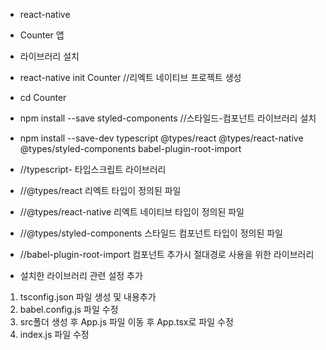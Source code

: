 * react-native
* Counter 앱

* 라이브러리 설치

* react-native init Counter //리엑트 네이티브 프로젝트 생성
* cd Counter
* npm install --save styled-components //스타일드-컴포넌트 라이브러리 설치
* npm install --save-dev typescript @types/react @types/react-native @types/styled-components babel-plugin-root-import
* //typescript- 타입스크립트 라이브러리
* //@types/react 리엑트 타입이 정의된 파일
* //@types/react-native 리엑트 네이티브 타입이 정의된 파일
* //@types/styled-components 스타일드 컴포넌트 타입이 정의된 파일
* //babel-plugin-root-import 컴포넌트 추가시 절대경로 사용을 위한 라이브러리

* 설치한 라이브러리 관련 설정 추가

1. tsconfig.json 파일 생성 및 내용추가
2. babel.config.js 파일 수정
3. src폴더 생성 후 App.js 파일 이동 후 App.tsx로 파일 수정
4. index.js 파일 수정

